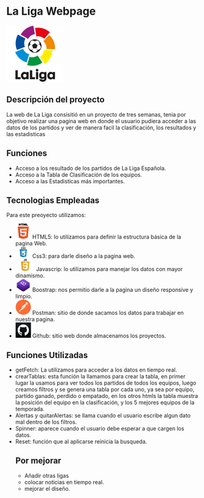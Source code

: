 
  <h1>La Liga Webpage</h1>
<img src=logo.png width="150">

<h2> Descripción del proyecto </h2>
<p style="text-aling:justify"> La web de La Liga consisitió en un proyecto de tres semanas, tenia por objetivo realizar una pagina web en donde el usuario pudiera acceder a las datos de los partidos y ver de manera facil la clasificación, los resultados y las estadisticas

<h2>Funciones</h2>
<ul>
  <li> Acceso a los resultado de los partidos de La Liga Española.
    <li> Acceso a la Tabla de Clasificación de los equipos.
      <li> Acceso a las Estadisticas más importantes.

</ul>

<h2> Tecnologias Empleadas </h2>
 Para este preoyecto utilizamos: 
<ul><li> <img src=imghtml.png width="40"> HTML5: lo utilizamos para definir la estructura básica de la pagina Web.
  <li> <img src=imgcss.jpeg width="40"> Css3: para darle diseño a la pagina web.
    <li> <img src=imgjs.png width="50"> Javascrip: lo utilizamos para manejar los datos con mayor dinamismo.
   <li> <img src=imgboob.jpeg width="40"> Boostrap: nos permitio darle a la pagina un diseño responsive y limpio.
     <li> <img src=imgpostman.jpeg width="40"> Postman: sitio de donde sacamos los datos para trabajar en nuestra pagina.
       <li> <img src=imggithub.jpeg width="40"> Github: sitio web donde almacenamos los proyectos.
   </ul>
   </p>
   
 <h2>Funciones Utilizadas</h2>
 <ul text-size:"20px"><li> getFetch: La utilizamos para acceder a los datos en tiempo real.
   <li> crearTablas: esta función la llamamos para crear la tabla, en primer lugar la usamos para ver todos los partidos de todos los equipos, luego creamos filtros y se genera una tabla por cada uno, ya sea por equipo, partido ganado, perdido o empatado, en los otros htmls la tabla muestra la posición del equipo en la clasificación, y los 5 mejores equipos de la temporada. 
    <li> Alertas y quitarAlertas: se llama cuando el usuario escribe algun dato mal dentro de los filtros.
 <li> Spinner: aparece cuando el usuario debe esperar a que cargen los datos.
 <li> Reset: función que al aplicarse reinicia la busqueda.
   
 <h2> Por mejorar</h2>
   <ul><li> Añadir otras ligas
     <li> colocar noticias en tiempo real.
       <li> mejorar el diseño.
      
    
